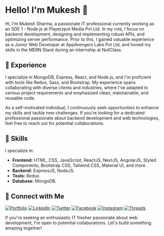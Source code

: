 # Hello! I'm Mukesh 👋

Hi, I'm Mukesh Sharma, a passionate IT professional currently working as an SDE 1 - Node.js at Playerzpot Media Pvt Ltd. In my role, I focus on backend development, designing and implementing robust APIs, and optimizing server performance. Prior to this, I gained valuable experience as a Junior Web Developer at AppAvengers Labs Pvt Ltd, and honed my skills in the MERN Stack during an internship at NullClass.

## 💼 Experience

I specialize in MongoDB, Express, React, and Node.js, and I'm proficient with tools like Redux, Sass, and Bootstrap. My experience spans collaborating with diverse clients and industries, where I've adapted to various project requirements and emphasized clean, maintainable, and reusable code.

As a self-motivated individual, I continuously seek opportunities to enhance my skills and tackle new challenges. If you're looking for a dedicated professional passionate about backend development and web technologies, feel free to reach out for potential collaborations.

## 🚀 Skills

I specialize in:
- **Frontend:** HTML, CSS, JavaScript, ReactJS, NextJS, AngularJS, Styled Components, Bootstrap CSS, Tailwind CSS, Material UI, and more.
- **Backend:** ExpressJS, NodeJS.
- **Tools:** Redux.
- **Database:** MongoDB.

## 🔗 Connect with Me

[![Portfolio](https://img.shields.io/badge/my_portfolio-ffffff?style=for-the-badge&logo=ko-fi&logoColor=black)](https://mukesh-sharma.vercel.app)
[![LinkedIn](https://img.shields.io/badge/linkedin-0a66c2?style=for-the-badge&logo=linkedin&logoColor=white)](https://www.linkedin.com/in/mukesh-sharma-dev)
[![Twitter](https://img.shields.io/badge/twitter_/_x-000000?style=for-the-badge&logo=x&logoColor=white)](https://twitter.com/mukesh_sharma36)
[![Facebook](https://img.shields.io/badge/facebook-1877F2?style=for-the-badge&logo=facebook&logoColor=white)](https://www.facebook.com/MukeshSharma400)
[![Instagram](https://img.shields.io/badge/instagram-e95950?style=for-the-badge&logo=instagram&logoColor=white)](https://www.instagram.com/mukesh_sharma400)
[![Threads](https://img.shields.io/badge/threads-000000?style=for-the-badge&logo=threads&logoColor=white)](https://www.threads.net/@mukesh_sharma400)

If you're seeking an enthusiastic IT fresher passionate about web development, I'm open to potential collaborations. Let's build something amazing together!
